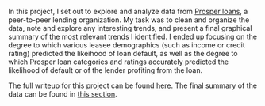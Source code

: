 In this project, I set out to explore and analyze data from [Prosper loans](https://www.prosper.com/), a peer-to-peer lending organization.  My task was to clean and organize the data, note and explore any interesting trends, and present a final graphical summary of the most relevant trends I identified.  I ended up focusing on the degree to which various leasee demographics (such as income or credit rating) predicted the likeihood of loan default, as well as the degree to which Prosper loan categories and ratings accurately predicted the likelihood of default or of the lender profiting from the loan.

The full writeup for this project can be found [here](https://eskrav.github.io/udacity-data-analyst/explore-and-summarize/explore-and-summarize.html).  The final summary of the data can be found in [this section](https://eskrav.github.io/udacity-data-analyst/explore-and-summarize/explore-and-summarize.html#final_plots_and_summary).
